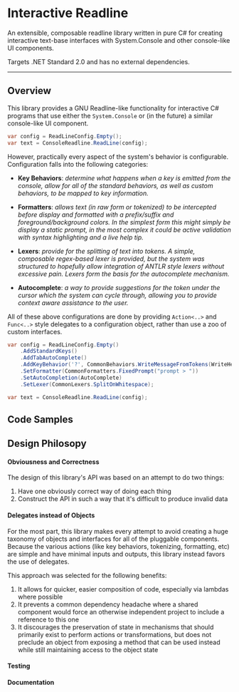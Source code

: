 # Interactive Readline
An extensible, composable readline library written in pure C# for creating interactive text-base interfaces with System.Console and other console-like UI components.

Targets .NET Standard 2.0 and has no external dependencies.

___

## Overview
This library provides a GNU Readline-like functionality for interactive C# programs that use either the `System.Console` or (in the future) a similar console-like UI component. 

```csharp
var config = ReadLineConfig.Empty();
var text = ConsoleReadline.ReadLine(config);
```

However, practically every aspect of the system's behavior is configurable.  Configuration falls into the following categories:
* **Key Behaviors**: *determine what happens when a key is emitted from the console, allow for all of the standard behaviors, as well as custom behaviors, to be mapped to key information.*

* **Formatters**: *allows text (in raw form or tokenized) to be intercepted before display and formatted with a prefix/suffix and foreground/background colors. In the simplest form this might simply be display a static prompt, in the most complex it could be active validation with syntax highlighting and a live help tip.*

* **Lexers**: *provide for the splitting of text into tokens. A simple, composable regex-based lexer is provided, but the system was structured to hopefully allow integration of ANTLR style lexers without excessive pain. Lexers form the basis for the autocomplete mechanism.*

* **Autocomplete**: *a way to provide suggestions for the token under the cursor which the system can cycle through, allowing you to provide context aware assistance to the user.*

All of these above configurations are done by providing `Action<..>` and `Func<..>` style delegates to a configuration object, rather than use a zoo of custom interfaces.

```csharp
var config = ReadLineConfig.Empty()
    .AddStandardKeys()
    .AddTabAutoComplete()
    .AddKeyBehavior('?', CommonBehaviors.WriteMessageFromTokens(WriteHelp)) 
    .SetFormatter(CommonFormatters.FixedPrompt("prompt > "))
    .SetAutoCompletion(AutoComplete)
    .SetLexer(CommonLexers.SplitOnWhitespace);

var text = ConsoleReadline.ReadLine(config);
```

## Code Samples


## Design Philosopy

#### Obviousness and Correctness
The design of this library's API was based on an attempt to do two things:
1. Have one obviously correct way of doing each thing
2. Construct the API in such a way that it's difficult to produce invalid data

#### Delegates instead of Objects
For the most part, this library makes every attempt to avoid creating a huge taxonomy of objects and interfaces for all of the pluggable components.  Because the various actions (like key behaviors, tokenizing, formatting, etc) are simple and have minimal inputs and outputs, this library instead favors the use of delegates. 

This approach was selected for the following benefits:
1. It allows for quicker, easier composition of code, especially via lambdas where possible
1. It prevents a common dependency headache where a shared component would force an otherwise independent project to include a reference to this one
1. It discourages the preservation of state in mechanisms that should primarily exist to perform actions or transformations, but does not preclude an object from exposing a method that can be used instead while still maintaining access to the object state

#### Testing

#### Documentation